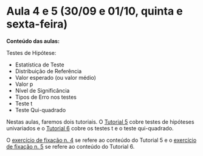 # Aula 4 e 5 (30/09 e 01/10, quinta e sexta-feira)

**Conteúdo das aulas:**

Testes de Hipótese:

* Estatística de Teste
* Distribuição de Referência
* Valor esperado (ou valor médio)
* Valor p
* Nível de Significância
* Tipos de Erro nos testes
* Teste t
* Teste Qui-quadrado

Nestas aulas, faremos dois tutoriais. O [Tutorial 5](https://github.com/lgelape/modus_2021/blob/master/Tutoriais/Tutorial5.md) cobre testes de hipóteses univariados e o [Tutorial 6](https://github.com/lgelape/modus_2021/blob/master/Tutoriais/Tutorial6.md) cobre os testes t e o teste qui-quadrado.

O [exercício de fixação n. 4](https://github.com/lgelape/modus_2021/blob/master/Exercicios/Exercicio4.md) se refere ao conteúdo do Tutorial 5 e o [exercício de fixação n. 5](https://github.com/lgelape/modus_2021/blob/master/Exercicios/Exercicio5.md) se refere ao conteúdo do Tutorial 6.
